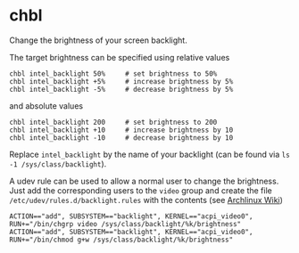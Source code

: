 chbl
====
Change the brightness of your screen backlight.

The target brightness can be specified using relative values
```shell
chbl intel_backlight 50%     # set brightness to 50%
chbl intel_backlight +5%     # increase brightness by 5%
chbl intel_backlight -5%     # decrease brightness by 5%
```
and absolute values
```shell
chbl intel_backlight 200     # set brightness to 200
chbl intel_backlight +10     # increase brightness by 10
chbl intel_backlight -10     # decrease brightness by 10
```
Replace `intel_backlight` by the name of your backlight (can be found via `ls -1 /sys/class/backlight`).

A udev rule can be used to allow a normal user to change the brightness. Just add the corresponding users to the `video` group and create the file `/etc/udev/rules.d/backlight.rules` with the contents (see [Archlinux Wiki](https://wiki.archlinux.org/index.php/backlight))
```
ACTION=="add", SUBSYSTEM=="backlight", KERNEL=="acpi_video0", RUN+="/bin/chgrp video /sys/class/backlight/%k/brightness"
ACTION=="add", SUBSYSTEM=="backlight", KERNEL=="acpi_video0", RUN+="/bin/chmod g+w /sys/class/backlight/%k/brightness"
```
